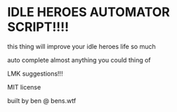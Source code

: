 # IDLE HEROES AUTOMATOR SCRIPT!!!!

this thing will improve your idle heroes life so much 

auto complete almost anything you could thing of 

LMK suggestions!!!

MIT license

built by ben @ bens.wtf 
